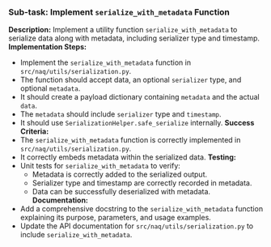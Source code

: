 ### Sub-task: Implement `serialize_with_metadata` Function
**Description:** Implement a utility function `serialize_with_metadata` to serialize data along with metadata, including serializer type and timestamp.
**Implementation Steps:**
- Implement the `serialize_with_metadata` function in `src/naq/utils/serialization.py`.
- The function should accept data, an optional `serializer` type, and optional `metadata`.
- It should create a payload dictionary containing `metadata` and the actual `data`.
- The `metadata` should include `serializer` type and `timestamp`.
- It should use `SerializationHelper.safe_serialize` internally.
**Success Criteria:**
- The `serialize_with_metadata` function is correctly implemented in `src/naq/utils/serialization.py`.
- It correctly embeds metadata within the serialized data.
**Testing:**
- Unit tests for `serialize_with_metadata` to verify:
    - Metadata is correctly added to the serialized output.
    - Serializer type and timestamp are correctly recorded in metadata.
    - Data can be successfully deserialized with metadata.
**Documentation:**
- Add a comprehensive docstring to the `serialize_with_metadata` function explaining its purpose, parameters, and usage examples.
- Update the API documentation for `src/naq/utils/serialization.py` to include `serialize_with_metadata`.